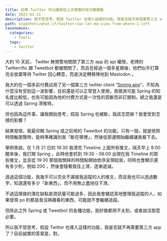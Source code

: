 ```yaml
---
title: 如果 Twitter 可以讓我從上次瀏覽的地方繼續看
date: 2023-01-21
description: 我不禁思考，假設 Twitter 也導入這樣的功能，我是否就不再需要第三方 app 了？目前誠實的答案是，對。
path: snapshots/what-if/twitter-can-let-me-view-from-where-i-left
taxonomies:
  categories: 
    - Tools
  tags: 
    - Twitter
---
```


大約 10 天前， Twitter 無預警地關閉了第三方 app 的 api 權限，老牌的 Twitterrific 跟 Tweetbot 都被關閉了，而且在經過一個多星期後，他們似乎打算完全放棄等待 Twitter 回心轉意，而是決定轉移陣地到 Mastodon 。

我大約在一個多前付費試用了另一個第三方 twitter client “[Spring app](https://twitter.com/thespringapp)”，不知為什麼沒有受到這一波影響，目前還是可以正常登入使用，我猜測可能 Spring 的知名度比較低，也有可能因為他的付費方式是一次性的買斷而非訂閱制。總之我還是可以透過 Spring 滑推特。

但也因為這件事，讓我開始思考，假設 Spring 也被斷，我該怎麼辦？我會受到怎樣的影響？

結果發現，我最仰賴 Spring 或之前用的 Tweetbot 的功能，只有一個，就是依照時間軸瀏覽時，能夠準確識別我「斷在哪裡」，然後從那邊開始繼續讓我看下去。

舉例來說，在 1 月 21 日的 19:30 我滑完 Timeline 上面所有推文，隔天早上 8:00 醒來後，我打開 Spring ，此時他會抓到 19:30 - 08:00 出現在我 Timeline 的那些推文，並且從 19:30 那個我關掉的時間點開始依序呈現給我，同時也會顯示還有多少則，例如 200 ，然後會隨著我往上滑，逐漸遞減。

透過這個功能，我幾乎可以完全不漏接我追蹤的人的推文，而且我也可以透過數字，知道還有多少「新東西」，而不用無止盡地往下滑。

不過這樣做的潛在缺點是資訊量可能過多，因此我會蠻認真地整理我追蹤的人，如果發現 po 的都是我沒興趣看的東西，可能就不會繼續追蹤。

但除此之外 Spring 或 Tweetbot 的各種功能，我好像都用不太到，或者說沒那麼必要。

所以我不禁思考，假設 Twitter 也導入這樣的功能，我是否就不再需要第三方 app 了？目前誠實的答案是，對。